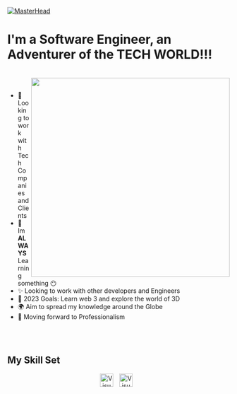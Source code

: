 
[![MasterHead](https://raw.githubusercontent.com/Muhammad-Hamad309/Muhammad-Hamad309/main/imgs/LI-Banner.gif)]()


# I'm a Software Engineer, an Adventurer of the TECH WORLD!!!
<br>
<img align="right" width="450px" src="https://raw.githubusercontent.com/Muhammad-Hamad309/Muhammad-Hamad309/main/imgs/3efcf1e9a5f2c3354714699b321221b4.gif">

<br>

- 🔭 Looking to work with Tech Companies and Clients
- 🌱 Im **ALWAYS** Learning something 😶
- ✨ Looking to work with other developers and Engineers 
- 🥅 2023 Goals: Learn web 3 and explore the world of 3D
- 🌍 Aim to spread my knowledge around the Globe
- 👣 Moving forward to Professionalism


<br><br>

## My Skill Set
<p align="center">
<img alt="Visual Studio Code" width="30px" src="https://cdn.jsdelivr.net/gh/devicons/devicon/icons/html5/html5-original.svg" style="padding-right:10px;" />
<img alt="Visual Studio Code" width="30px" src="https://cdn.jsdelivr.net/gh/devicons/devicon/icons/vscode/vscode-original.svg" style="padding-right:10px;" />
  
</p>

